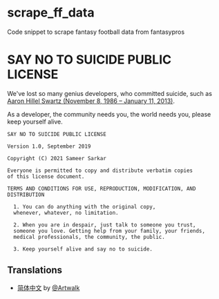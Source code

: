 # scrape_ff_data
Code snippet to scrape fantasy football data from fantasypros

# SAY NO TO SUICIDE PUBLIC LICENSE 

We've lost so many genius developers, who committed suicide, 
such as [Aaron Hillel Swartz (November 8, 1986 – January 11, 2013)](https://en.wikipedia.org/wiki/Aaron_Swartz).

As a developer, the community needs you, the world needs you, please keep yourself alive.

```
SAY NO TO SUICIDE PUBLIC LICENSE 

Version 1.0, September 2019

Copyright (C) 2021 Sameer Sarkar

Everyone is permitted to copy and distribute verbatim copies
of this license document.

TERMS AND CONDITIONS FOR USE, REPRODUCTION, MODIFICATION, AND DISTRIBUTION

  1. You can do anything with the original copy, 
  whenever, whatever, no limitation.
  
  2. When you are in despair, just talk to someone you trust, 
  someone you love. Getting help from your family, your friends, 
  medical professionals, the community, the public.
  
  3. Keep yourself alive and say no to suicide.
```

## Translations
 - [简体中文](https://github.com/Artwalk/snts) by [@Artwalk](https://github.com/Artwalk)
        
